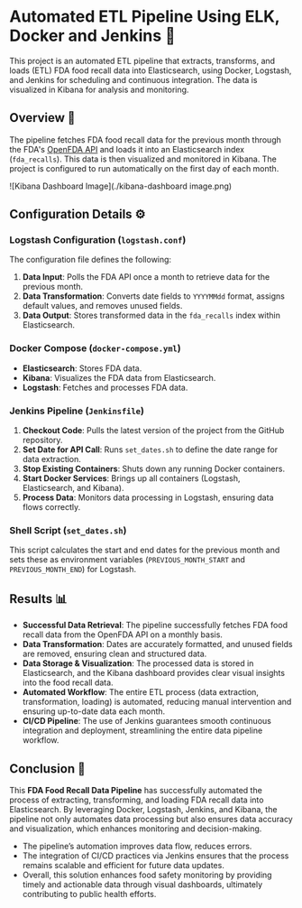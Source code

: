 # Automated ETL Pipeline Using ELK, Docker and Jenkins 🚀

This project is an automated ETL pipeline that extracts, transforms, and loads (ETL) FDA food recall data into Elasticsearch, using Docker, Logstash, and Jenkins for scheduling and continuous integration. The data is visualized in Kibana for analysis and monitoring.

## Overview 📝

The pipeline fetches FDA food recall data for the previous month through the FDA's [OpenFDA API](https://api.fda.gov/food/enforcement.json) and loads it into an Elasticsearch index (`fda_recalls`). This data is then visualized and monitored in Kibana. The project is configured to run automatically on the first day of each month.

![Kibana Dashboard Image](./kibana-dashboard image.png)

## Configuration Details ⚙️

### Logstash Configuration (`logstash.conf`)

The configuration file defines the following:
1. **Data Input**: Polls the FDA API once a month to retrieve data for the previous month.
2. **Data Transformation**: Converts date fields to `YYYYMMdd` format, assigns default values, and removes unused fields.
3. **Data Output**: Stores transformed data in the `fda_recalls` index within Elasticsearch.

### Docker Compose (`docker-compose.yml`)

- **Elasticsearch**: Stores FDA data.
- **Kibana**: Visualizes the FDA data from Elasticsearch.
- **Logstash**: Fetches and processes FDA data.

### Jenkins Pipeline (`Jenkinsfile`)

1. **Checkout Code**: Pulls the latest version of the project from the GitHub repository.
2. **Set Date for API Call**: Runs `set_dates.sh` to define the date range for data extraction.
3. **Stop Existing Containers**: Shuts down any running Docker containers.
4. **Start Docker Services**: Brings up all containers (Logstash, Elasticsearch, and Kibana).
5. **Process Data**: Monitors data processing in Logstash, ensuring data flows correctly.

### Shell Script (`set_dates.sh`)

This script calculates the start and end dates for the previous month and sets these as environment variables (`PREVIOUS_MONTH_START` and `PREVIOUS_MONTH_END`) for Logstash.

## Results 📊
- **Successful Data Retrieval**: The pipeline successfully fetches FDA food recall data from the OpenFDA API on a monthly basis.
- **Data Transformation**: Dates are accurately formatted, and unused fields are removed, ensuring clean and structured data.
- **Data Storage & Visualization**: The processed data is stored in Elasticsearch, and the Kibana dashboard provides clear visual insights into the food recall data.
- **Automated Workflow**: The entire ETL process (data extraction, transformation, loading) is automated, reducing manual intervention and ensuring up-to-date data each month.
- **CI/CD Pipeline**: The use of Jenkins guarantees smooth continuous integration and deployment, streamlining the entire data pipeline workflow.


## Conclusion 🏁
This **FDA Food Recall Data Pipeline** has successfully automated the process of extracting, transforming, and loading FDA recall data into Elasticsearch. By leveraging Docker, Logstash, Jenkins, and Kibana, the pipeline not only automates data processing but also ensures data accuracy and visualization, which enhances monitoring and decision-making.

- The pipeline’s automation improves data flow, reduces errors.
- The integration of CI/CD practices via Jenkins ensures that the process remains scalable and efficient for future data updates.
- Overall, this solution enhances food safety monitoring by providing timely and actionable data through visual dashboards, ultimately contributing to public health efforts.
